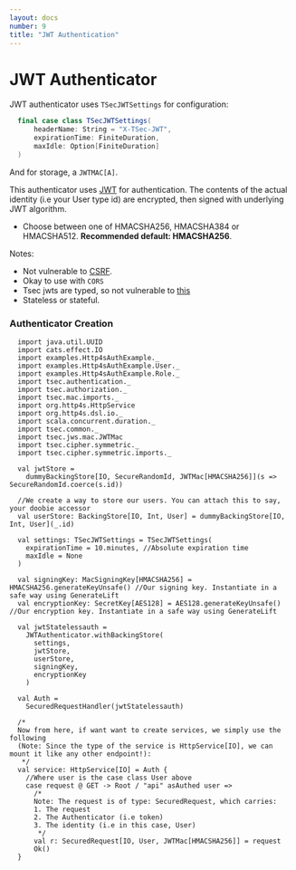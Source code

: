 ```yaml
---
layout: docs
number: 9
title: "JWT Authentication"
---
```


# JWT Authenticator

JWT authenticator uses `TSecJWTSettings` for configuration:

```scala
  final case class TSecJWTSettings(
      headerName: String = "X-TSec-JWT",
      expirationTime: FiniteDuration,
      maxIdle: Option[FiniteDuration]
  )
```

And for storage, a `JWTMAC[A]`.

This authenticator uses [JWT](https://jwt.io) for authentication. The contents of the actual identity 
(i.e your User type id) are encrypted, then signed with underlying JWT algorithm.

* Choose between one of HMACSHA256, HMACSHA384 or HMACSHA512. **Recommended default: HMACSHA256**.

Notes:
* Not vulnerable to [CSRF](https://en.wikipedia.org/wiki/Cross-site_request_forgery).
* Okay to use with `CORS`
* Tsec jwts are typed, so not vulnerable to [this](https://auth0.com/blog/critical-vulnerabilities-in-json-web-token-libraries/)
* Stateless or stateful.

### Authenticator Creation

```tut:silent
  import java.util.UUID
  import cats.effect.IO
  import examples.Http4sAuthExample._
  import examples.Http4sAuthExample.User._
  import examples.Http4sAuthExample.Role._
  import tsec.authentication._
  import tsec.authorization._
  import tsec.mac.imports._
  import org.http4s.HttpService
  import org.http4s.dsl.io._
  import scala.concurrent.duration._
  import tsec.common._
  import tsec.jws.mac.JWTMac
  import tsec.cipher.symmetric._
  import tsec.cipher.symmetric.imports._  

  val jwtStore =
    dummyBackingStore[IO, SecureRandomId, JWTMac[HMACSHA256]](s => SecureRandomId.coerce(s.id))

  //We create a way to store our users. You can attach this to say, your doobie accessor
  val userStore: BackingStore[IO, Int, User] = dummyBackingStore[IO, Int, User](_.id)

  val settings: TSecJWTSettings = TSecJWTSettings(
    expirationTime = 10.minutes, //Absolute expiration time
    maxIdle = None
  )

  val signingKey: MacSigningKey[HMACSHA256] = HMACSHA256.generateKeyUnsafe() //Our signing key. Instantiate in a safe way using GenerateLift
  val encryptionKey: SecretKey[AES128] = AES128.generateKeyUnsafe() //Our encryption key. Instantiate in a safe way using GenerateLift

  val jwtStatelessauth =
    JWTAuthenticator.withBackingStore(
      settings,
      jwtStore,
      userStore,
      signingKey,
      encryptionKey
    )

  val Auth =
    SecuredRequestHandler(jwtStatelessauth)

  /*
  Now from here, if want want to create services, we simply use the following
  (Note: Since the type of the service is HttpService[IO], we can mount it like any other endpoint!):
   */
  val service: HttpService[IO] = Auth {
    //Where user is the case class User above
    case request @ GET -> Root / "api" asAuthed user =>
      /*
      Note: The request is of type: SecuredRequest, which carries:
      1. The request
      2. The Authenticator (i.e token)
      3. The identity (i.e in this case, User)
       */
      val r: SecuredRequest[IO, User, JWTMac[HMACSHA256]] = request
      Ok()
  }

```
